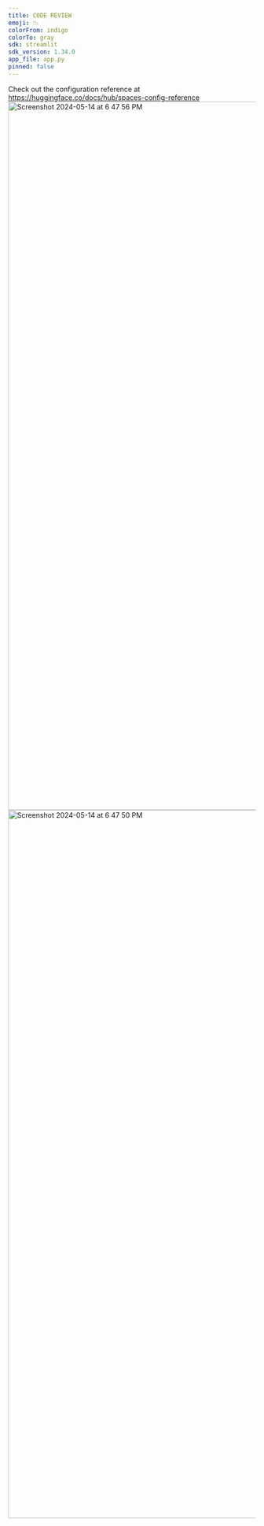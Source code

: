 ```yaml
---
title: CODE REVIEW
emoji: 📉
colorFrom: indigo
colorTo: gray
sdk: streamlit
sdk_version: 1.34.0
app_file: app.py
pinned: false
---
```


Check out the configuration reference at https://huggingface.co/docs/hub/spaces-config-reference
<img width="1440" alt="Screenshot 2024-05-14 at 6 47 56 PM" src="https://github.com/vmalapaka/LLM-apps/assets/124699030/891ac577-7e08-4477-bf89-c75e83ed0f22">
<img width="1440" alt="Screenshot 2024-05-14 at 6 47 50 PM" src="https://github.com/vmalapaka/LLM-apps/assets/124699030/32e28a3f-0646-4c91-a6f1-b3ab4885c5ee">
